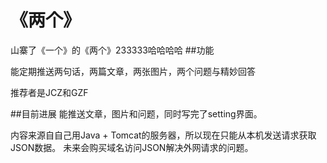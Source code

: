 # 《两个》

山寨了《一个》的《两个》233333哈哈哈哈
##功能

能定期推送两句话，两篇文章，两张图片，两个问题与精妙回答  

推荐者是JCZ和GZF

##目前进展
能推送文章，图片和问题，同时写完了setting界面。  

内容来源自自己用Java + Tomcat的服务器，所以现在只能从本机发送请求获取JSON数据。 
未来会购买域名访问JSON解决外网请求的问题。 
